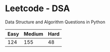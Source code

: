# Leetcode - DSA

Data Structure and Algorithm Questions in Python

| Easy   |  Medium  | Hard |
|--------|----------|------|
|   124  |    155   |  48  |
